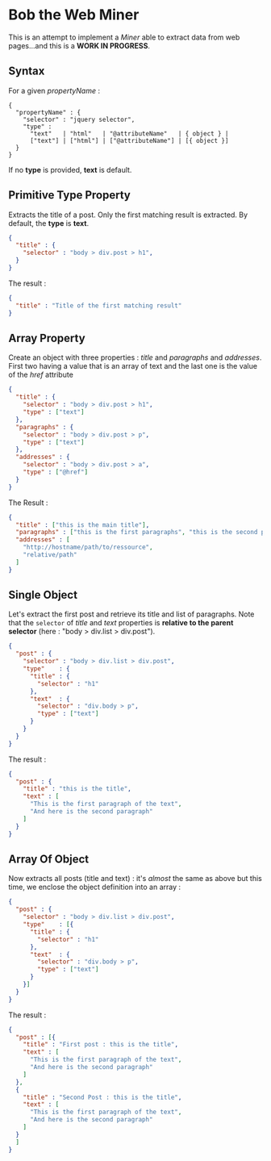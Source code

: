 # Bob the Web Miner

This is an attempt to implement a *Miner* able to extract data from web pages...and this is a **WORK IN PROGRESS**.

## Syntax

For a given *propertyName* :

```
{
  "propertyName" : {
    "selector" : "jquery selector",
    "type" :
      "text"   | "html"   | "@attributeName"   | { object } |
      ["text"] | ["html"] | ["@attributeName"] | [{ object }]
  }
}
```
If no **type** is provided, **text** is default.

## Primitive Type  Property

Extracts the title of a post. Only the first matching result is extracted. By default, the **type** is **text**.
```json
{
  "title" : {
    "selector" : "body > div.post > h1",
  }
}
```


The result :
```json
{
  "title" : "Title of the first matching result"
}
```

## Array Property

Create an object with three properties : *title* and *paragraphs* and *addresses*.
First two having a value that is an array of text and the last one is the value of the *href* attribute

```json
{
  "title" : {
    "selector" : "body > div.post > h1",
    "type" : ["text"]
  },
  "paragraphs" : {
    "selector" : "body > div.post > p",
    "type" : ["text"]
  },
  "addresses" : {
    "selector" : "body > div.post > a",
    "type" : ["@href"]
  }
}
```

The Result :

```json
{
  "title" : ["this is the main title"],
  "paragraphs" : ["this is the first paragraphs", "this is the second paragraph"],
  "addresses" : [
    "http://hostname/path/to/ressource",
    "relative/path"
  ]
}
```

## Single Object

Let's extract the first post and retrieve its title and list of paragraphs. Note that the `selector` of *title* and *text* properties is **relative to the parent selector** (here : "body > div.list > div.post").

```json
{
  "post" : {
    "selector" : "body > div.list > div.post",
    "type"    : {
      "title" : {
        "selector" : "h1"
      },
      "text"  : {
        "selector" : "div.body > p",
        "type" : ["text"]
      }
    }
  }
}
```

The result :

```json
{
  "post" : {
    "title" : "this is the title",
    "text" : [
      "This is the first paragraph of the text",
      "And here is the second paragraph"
    ]
  }
}
```
## Array Of Object

Now extracts all posts (title and text) : it's *almost* the same as above but this time, we enclose the object definition into an array :

```json
{
  "post" : {
    "selector" : "body > div.list > div.post",
    "type"    : [{
      "title" : {
        "selector" : "h1"
      },
      "text"  : {
        "selector" : "div.body > p",
        "type" : ["text"]
      }
    }]
  }
}
```

The result :

```json
{
  "post" : [{
    "title" : "First post : this is the title",
    "text" : [
      "This is the first paragraph of the text",
      "And here is the second paragraph"
    ]
  },
  {
    "title" : "Second Post : this is the title",
    "text" : [
      "This is the first paragraph of the text",
      "And here is the second paragraph"
    ]
  }
  ]
}
```
